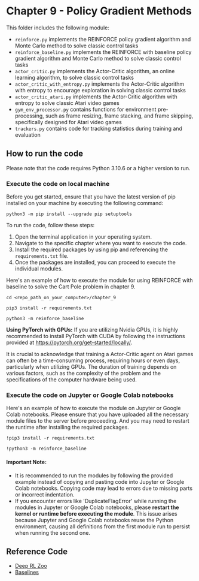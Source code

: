# Chapter 9 - Policy Gradient Methods

This folder includes the following module:
* `reinforce.py` implements the REINFORCE policy gradient algorithm and Monte Carlo method to solve classic control tasks
* `reinforce_baseline.py` implements the REINFORCE with baseline policy gradient algorithm and Monte Carlo method to solve classic control tasks
* `actor_critic.py` implements the Actor-Critic algorithm, an online learning algorithm, to solve classic control tasks
* `actor_critic_with_entropy.py` implements the Actor-Critic algorithm with entropy to encourage exploration in solving classic control tasks
* `actor_critic_atari.py` implements the Actor-Critic algorithm with entropy to solve classic Atari video games
* `gym_env_processor.py` contains functions for environment pre-processing, such as frame resizing, frame stacking, and frame skipping, specifically designed for Atari video games
* `trackers.py` contains code for tracking statistics during training and evaluation


## How to run the code
Please note that the code requires Python 3.10.6 or a higher version to run.


### Execute the code on local machine
Before you get started, ensure that you have the latest version of pip installed on your machine by executing the following command:
```
python3 -m pip install --upgrade pip setuptools
```

To run the code, follow these steps:

1. Open the terminal application in your operating system.
2. Navigate to the specific chapter where you want to execute the code.
3. Install the required packages by using pip and referencing the `requirements.txt` file.
4. Once the packages are installed, you can proceed to execute the individual modules.


Here's an example of how to execute the module for using REINFORCE with baseline to solve the Cart Pole problem in chapter 9.
```
cd <repo_path_on_your_computer>/chapter_9

pip3 install -r requirements.txt

python3 -m reinforce_baseline
```

**Using PyTorch with GPUs:**
If you are utilizing Nvidia GPUs, it is highly recommended to install PyTorch with CUDA by following the instructions provided at https://pytorch.org/get-started/locally/.

It is crucial to acknowledge that training a Actor-Critic agent on Atari games can often be a time-consuming process, requiring hours or even days, particularly when utilizing GPUs. The duration of training depends on various factors, such as the complexity of the problem and the specifications of the computer hardware being used.


### Execute the code on Jupyter or Google Colab notebooks
Here's an example of how to execute the module on Jupyter or Google Colab notebooks. Please ensure that you have uploaded all the necessary module files to the server before proceeding. And you may need to restart the runtime after installing the required packages.
```
!pip3 install -r requirements.txt

!python3 -m reinforce_baseline
```

#### Important Note:
* It is recommended to run the modules by following the provided example instead of copying and pasting code into Jupyter or Google Colab notebooks. Copying code may lead to errors due to missing parts or incorrect indentation.
* If you encounter errors like 'DuplicateFlagError' while running the modules in Jupyter or Google Colab notebooks, please **restart the kernel or runtime before executing the module**. This issue arises because Jupyter and Google Colab notebooks reuse the Python environment, causing all definitions from the first module run to persist when running the second one.


## Reference Code
* [Deep RL Zoo](https://github.com/michaelnny/deep_rl_zoo)
* [Baselines](https://github.com/openai/baselines)
